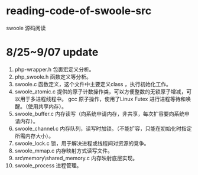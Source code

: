 # reading-code-of-swoole-src
swoole 源码阅读

# 8/25~9/07 update
 1.  php-wrapper.h 包裹宏定义分析。
 2.  php_swoole.h 函数定义等分析。
 3.  swoole.c  函数定义，这个文件中主要定义class ，执行初始化工作。
 4.  swoole_atomic.c  提供的原子计数操作类，可以方便整数的无锁原子增减，可以用于多进程线程中。
   gcc 原子操作，使用了Linux Futex 进行进程等待和唤醒。（使用共享内存）。
 6.  swoole_buffer.c 内存读写（向系统申请内存，非共享，每次扩容要向系统申请内存）。
 7.  swoole_channel.c 内存队列，读写时加锁。（不能扩容，只能在初始化时指定所需内存大小）。
 8.  swoole_lock.c 锁，用于解决进程或线程间对资源的竞争。
 9.  swoole_mmap.c 内存映射方式读写文件。
 10. src\memory\shared_memory.c 内存映射底层实现。
 11. swoole_process 进程管理。
